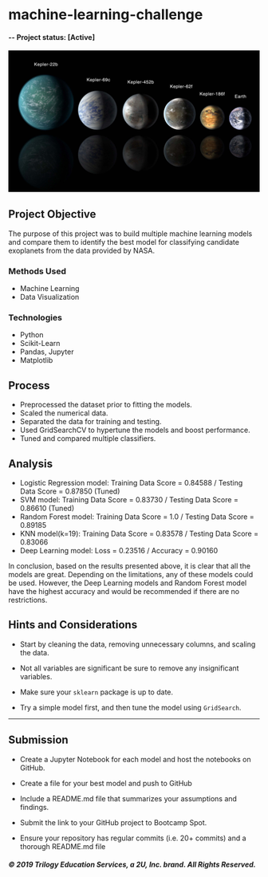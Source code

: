 # machine-learning-challenge

#### -- Project status: [Active]

![exoplanets.jpg](Images/exoplanets.jpg)

## Project Objective
The purpose of this project was to build multiple machine learning models and compare them to identify the best model for classifying candidate exoplanets from the data provided by NASA.

### Methods Used
* Machine Learning
* Data Visualization

### Technologies
* Python
* Scikit-Learn
* Pandas, Jupyter
* Matplotlib

## Process
* Preprocessed the dataset prior to fitting the models.
* Scaled the numerical data.
* Separated the data for training and testing.
* Used GridSearchCV to hypertune the models and boost performance.
* Tuned and compared multiple classifiers.

## Analysis
* Logistic Regression model: Training Data Score = 0.84588 / Testing Data Score = 0.87850 (Tuned)
* SVM model: Training Data Score = 0.83730 / Testing Data Score = 0.86610 (Tuned)
* Random Forest model: Training Data Score = 1.0 / Testing Data Score = 0.89185
* KNN model(k=19): Training Data Score = 0.83578 / Testing Data Score = 0.83066
* Deep Learning model: Loss = 0.23516 / Accuracy = 0.90160

In conclusion, based on the results presented above, it is clear that all the models are great. Depending on the limitations, any of these models could be used. However, the Deep Learning models and Random Forest model have the highest accuracy and would be recommended if there are no restrictions.

## Hints and Considerations

* Start by cleaning the data, removing unnecessary columns, and scaling the data.

* Not all variables are significant be sure to remove any insignificant variables.

* Make sure your `sklearn` package is up to date.

* Try a simple model first, and then tune the model using `GridSearch`.

- - -

## Submission

* Create a Jupyter Notebook for each model and host the notebooks on GitHub.

* Create a file for your best model and push to GitHub

* Include a README.md file that summarizes your assumptions and findings.

* Submit the link to your GitHub project to Bootcamp Spot.

* Ensure your repository has regular commits (i.e. 20+ commits) and a thorough README.md file

##### © 2019 Trilogy Education Services, a 2U, Inc. brand. All Rights Reserved.
